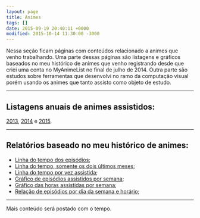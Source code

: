 ```yaml
---
layout: page
title: Animes
tags: []
date: 2015-09-19 20:40:11 +0000
modified: 2015-10-14 11:30:00 -3000
---
```


Nessa seção ficam páginas com conteúdos relacionado a animes que venho trabalhando. Uma parte
dessas páginas são listagens e gráficos baseados no meu histórico de animes que venho registrando
desde que criei uma conta no MyAnimeList no final de julho de 2014. Outra parte são estudos sobre
ferramentas que desenvolvi no ramo da computação visual porém usando os animes que tanto
assisto como objeto de estudo.

----------

## Listagens anuais de animes assistidos:

[2013](https://qgustavor.tk/animes-assistidos-e-mangás-de-2013/), 
[2014](https://qgustavor.tk/animes-e-mangás-de-2014/) e 
[2015](https://qgustavor.tk/animes-e-mangás-de-2015/).

----------

## Relatórios baseado no meu histórico de animes:

* [Linha do tempo dos episódios](https://qgustavor.tk/animes/timeline-geral);
* [Linha do tempo, somente os dois últimos meses](https://qgustavor.tk/animes/timeline);
* [Linha do tempo por vez assistida](https://qgustavor.tk/animes/timeline-anime);
* [Gráfico de episódios assistidos por semana](https://qgustavor.tk/animes/relatório-semanal);
* [Gráfico das horas assistidas por semana](https://qgustavor.tk/animes/relatório-semanal-horas);
* [Relação de episódios por dia da semana e horário](https://qgustavor.tk/animes/relatório-dia-da-semana-horário);

----------

Mais conteúdo será postado com o tempo.
